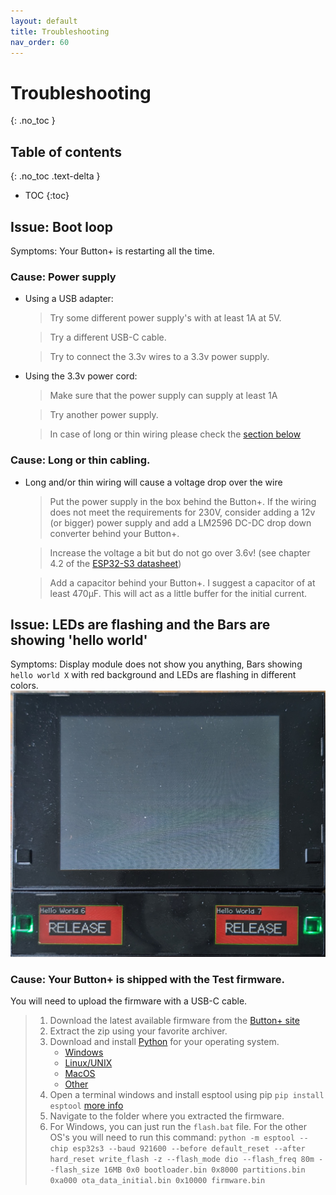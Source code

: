 ```yaml
---
layout: default
title: Troubleshooting
nav_order: 60
---
```


# Troubleshooting
{: .no_toc }

## Table of contents
{: .no_toc .text-delta }
- TOC
{:toc}

## Issue: Boot loop
Symptoms: Your Button+ is restarting all the time.

### Cause: Power supply
* Using a USB adapter: 
  > Try some different power supply's with at least 1A at 5V.

  > Try a different USB-C cable.

  > Try to connect the 3.3v wires to a 3.3v power supply.
* Using the 3.3v power cord:
  > Make sure that the power supply can supply at least 1A

  > Try another power supply.

  > In case of long or thin wiring please check the [section below](#cause-long-or-thin-cabling) 

### Cause: Long or thin cabling.

* Long and/or thin wiring will cause a voltage drop over the wire
  > Put the power supply in the box behind the Button+. If the wiring does not meet the requirements for 230V,
  > consider adding a 12v (or bigger) power supply and add a LM2596 DC-DC drop down converter behind your Button+.
  
  > Increase the voltage a bit but do not go over 3.6v! (see chapter 4.2 of the [ESP32-S3 datasheet](https://www.espressif.com/sites/default/files/documentation/esp32-s3_datasheet_en.pdf))
  
  > Add a capacitor behind your Button+. I suggest a capacitor of at least 470µF. This will act as a little buffer 
  > for the initial current.

## Issue: LEDs are flashing and the Bars are showing 'hello world'
Symptoms: Display module does not show you anything, Bars showing `hello world X` with red background and LEDs are 
flashing in different colors.
![Button+ with test firmware](./pictures/troubleshooting/troubleshooting_0_test_firmware.jpg)

### Cause: Your Button+ is shipped with the Test firmware.
You will need to upload the firmware with a USB-C cable.
  > 1. Download the latest available firmware from the [Button+ site](https://button.plus/support/firmware)
  > 2. Extract the zip using your favorite archiver.
  > 3. Download and install [Python](https://www.python.org/downloads/) for your operating system.
  >    * [Windows](https://www.python.org/downloads/windows/)
  >    * [Linux/UNIX](https://www.python.org/downloads/source/)
  >    * [MacOS](https://www.python.org/downloads/macos/)
  >    * [Other](https://www.python.org/downloads/other/)
  > 4. Open a terminal windows and install esptool using pip 
  >    `pip install esptool` [more info](https://docs.espressif.com/projects/esptool/en/latest/esp32/installation.html)
  > 5. Navigate to the folder where you extracted the firmware.
  > 6. For Windows, you can just run the `flash.bat` file. For the other OS's you will need to run this command:
  >    `python -m esptool --chip esp32s3 --baud 921600 --before default_reset --after hard_reset write_flash -z --flash_mode dio --flash_freq 80m --flash_size 16MB 0x0 bootloader.bin 0x8000 partitions.bin 0xa000 ota_data_initial.bin 0x10000 firmware.bin`